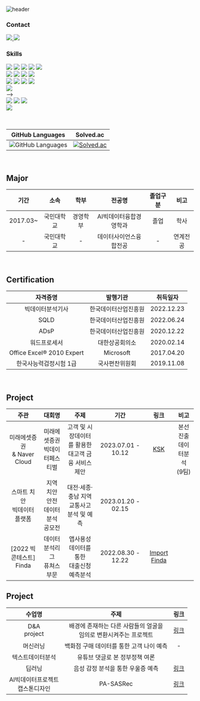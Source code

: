 ![header](https://capsule-render.vercel.app/api?type=waving&color=gray&height=300&section=header&text=WELCOME%20&fontSize=60&animation=fadeIn&fontAlignY=38&desc=Song's%20GitHub%20&descAlignY=51&descAlign=65)

<div>
<h3>Contact</h3>

<div>
    <a style="display: inline;" href="mailto:thdckdyd123@naver.com">
        <img src="https://img.shields.io/badge/Mail-4285F4?style=flat&logo=Gmail&logoColor=white"/>
    </a>
    <a style="display: inline;" href="https://github.com/et007693">
        <img src="https://img.shields.io/badge/Github-181717?style=flat&logo=github&logoColor=white" />
    </a>

</div>
</div>

<div>
  <h3>Skills</h3>
    <!-- Python -->
    <div>
	<img src="https://img.shields.io/badge/Python-3766AB?style=flat-square&logo=Python&logoColor=white"/>
        <img src="https://img.shields.io/badge/FastAPI-009688?style=flat-square&amp;logo=FastAPI&amp;logoColor=white">
        <img src="https://img.shields.io/badge/Django-092E20?style=flat-square&amp;logo=django&amp;logoColor=white">
	<img src="https://img.shields.io/badge/Scikit--learn-F7931E?style=flat-square&logo=scikitlearn&logoColor=white">
	<img src="https://img.shields.io/badge/Pytorch-F80000?style=flat-square&logo=Pytorch&logoColor=white" />
    </div>
    <!-- JAVA -->
    <div>
        <img src="https://img.shields.io/badge/Java-007396?style=flat-square&logo=OpenJDK&logoColor=white"/>
	<img src="https://img.shields.io/badge/SpringBoot-6DB33F?style=flat-square&logo=SpringBoot&logoColor=white"/>
    	<img src="https://img.shields.io/badge/mysql-4479A1.svg?style=flat-square&logo=mysql&logoColor=white"/>
        <img src="https://img.shields.io/badge/MongoDB-%234ea94b.svg?style=flat-square&logo=mongodb&logoColor=white"/>
    </div>
    <!-- JavaScript -->
    <div>
        <img src="https://img.shields.io/badge/Javascript-%23323330?style=flat-square&logo=javascript&logoColor=%23F7DF1E"/>
        <img src="https://img.shields.io/badge/React-0088CC?style=flat-square&logo=React&logoColor=white"/>
        <img src="https://img.shields.io/badge/Vue-4FC08D?style=flat-square&logo=vuedotjs&logoColor=white&round"/>
	<img src="https://img.shields.io/badge/Tailwind-06B6D4?style=flat-square&logo=tailwindcss&logoColor=white">
    </div>
    <!-- HTML -->
    <!-- <div>
        <img src="https://img.shields.io/badge/HTML5-E34F26?style=flat-square&amp;logo=HTML5&amp;logoColor=white">
        <img src="https://img.shields.io/badge/CSS3-1572B6?style=flat-square&amp;logo=CSS&amp;logoColor=white">
	<!-- <img src="https://img.shields.io/badge/TypeScript-3178C6?style=flat-square&logo=typescript&logoColor=white"> -->
        <img src="https://img.shields.io/badge/Tailwind-06B6D4?style=flat-square&logo=tailwindcss&logoColor=white">
    </div> -->
    <!-- deployment -->
    <div>
        <img src="https://img.shields.io/badge/linux-FCC624?style=flat-square&amp;logo=linux&amp;logoColor=white">
        <img src="https://img.shields.io/badge/docker-2496ED?style=flat-square&amp;logo=docker&amp;logoColor=white">
        <img src="https://img.shields.io/badge/jenkins-D24939?style=flat-square&amp;logo=jenkins&amp;logoColor=white">
    </div>
    <!-- etc -->
    <div> 
        <img src="https://img.shields.io/badge/electron-191970?style=flat-square&amp;logo=electron&amp;logoColor=white">
    </div>

  <br>

</div>

<br>

| GitHub Languages                                                                                            | Solved.ac                                                                                              |
| ----------------------------------------------------------------------------------------------------------- | ------------------------------------------------------------------------------------------------------ |
| ![GitHub Languages](https://github-readme-stats.vercel.app/api/top-langs/?username=et007693&layout=compact) | [![Solved.ac](http://mazassumnida.wtf/api/v2/generate_badge?boj=et007693)](https://solved.ac/et007693) |

<br>

## Major

|   기간   |    소속    |   학부   |         전공명         | 졸업구분 |   비고   |
| :------: | :--------: | :------: | :--------------------: | :------: | :------: |
| 2017.03~ | 국민대학교 | 경영학부 | AI빅데이터융합경영학과 |   졸업   |   학사   |
|    -     | 국민대학교 |    -     | 데이터사이언스융합전공 |    -     | 연계전공 |

<br>

## Certification

|         자격증명          |       발행기관       |  취득일자  |
| :-----------------------: | :------------------: | :--------: |
|     빅데이터분석기사      | 한국데이터산업진흥원 | 2022.12.23 |
|           SQLD            | 한국데이터산업진흥원 | 2022.06.24 |
|           ADsP            | 한국데이터산업진흥원 | 2020.12.22 |
|       워드프로세서        |    대한상공회의소    | 2020.02.14 |
| Office Excel® 2010 Expert |      Microsoft       | 2017.04.20 |
|  한국사능력검정시험 1급   |    국사편찬위원회    | 2019.11.08 |

<br>

## Project

|               주관               |                   대회명                    |                           주제                           |        기간        |                            링크                            |                비고                 |
| :------------------------------: | :-----------------------------------------: | :------------------------------------------------------: | :----------------: | :--------------------------------------------------------: | :---------------------------------: |
| 미래에셋증권 <br> & Naver Cloud  |     미래에셋증권 <br> 빅데이터페스티벌      | 고객 및 시장데이터를 활용한 <br> 대고객 금융 서비스 제안 | 2023.07.01 - 10.12 |     [KSK](https://github.com/et007693/ksk-miraeasset)      | 본선진출 <br> 데이터분석 <br> (9팀) |
| 스마트 치안 <br> 빅데이터 플랫폼 | 지역 치안 안전 <br> 데이터 분석 <br> 공모전 |      대전·세종·충남 지역 <br> 교통사고 분석 및 예측      | 2023.01.20 - 02.15 |                                                            |                                     |
|   [2022 빅콘테스트]<br> Finda    |   데이터 </br> 분석리그 </br> 퓨쳐스부문    |      앱사용성 데이터를 통한 <br> 대출신청 예측분석       | 2022.08.30 - 12.22 | [Import Finda](https://github.com/et007693/BigContest2022) |                                     |

## Project

|               수업명               |                                  주제                                  |                                                              링크                                                               |
| :--------------------------------: | :--------------------------------------------------------------------: | :-----------------------------------------------------------------------------------------------------------------------------: |
|          D&A <br> project          | 배경에 존재하는 다른 사람들의 얼굴을 <br> 임의로 변환시켜주는 프로젝트 |                                        [링크](https://github.com/et007693/Face-chAInge)                                         |
|              머신러닝              |                백화점 구매 데이터를 통한 고객 나이 예측                |                                                                -                                                                |
|          텍스트데이터분석          |                     유튜브 댓글로 본 정부정책 여론                     |
|               딥러닝               |                   음성 감정 분석을 통한 우울증 예측                    | [링크](https://github.com/et007693/et007693/blob/main/src/%EB%94%A5%EB%9F%AC%EB%8B%9D_%EC%B5%9C%EC%A2%85%EB%B0%9C%ED%91%9C.pdf) |
| AI빅데이터프로젝트<br>캡스톤디자인 |                               PA-SASRec                                |                                          [링크](https://github.com/et007693/PA_SASRec)                                          |

<br>
